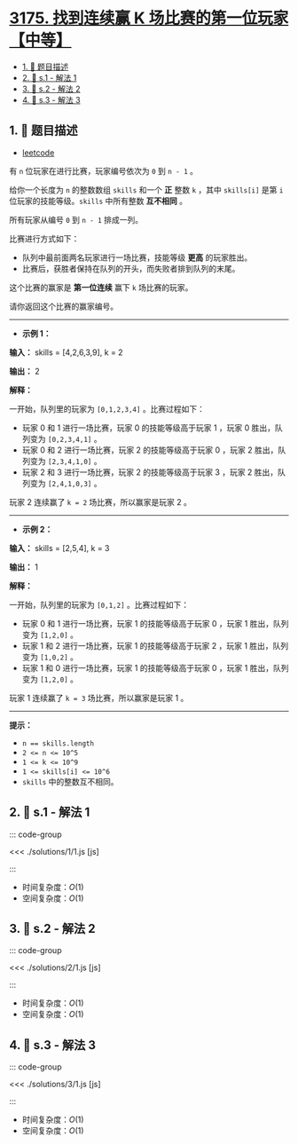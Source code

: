 # [3175. 找到连续赢 K 场比赛的第一位玩家【中等】](https://github.com/tnotesjs/TNotes.leetcode/tree/main/notes/3175.%20%E6%89%BE%E5%88%B0%E8%BF%9E%E7%BB%AD%E8%B5%A2%20K%20%E5%9C%BA%E6%AF%94%E8%B5%9B%E7%9A%84%E7%AC%AC%E4%B8%80%E4%BD%8D%E7%8E%A9%E5%AE%B6%E3%80%90%E4%B8%AD%E7%AD%89%E3%80%91)

<!-- region:toc -->

- [1. 📝 题目描述](#1--题目描述)
- [2. 🎯 s.1 - 解法 1](#2--s1---解法-1)
- [3. 🎯 s.2 - 解法 2](#3--s2---解法-2)
- [4. 🎯 s.3 - 解法 3](#4--s3---解法-3)

<!-- endregion:toc -->

## 1. 📝 题目描述

- [leetcode](https://leetcode.cn/problems/find-the-first-player-to-win-k-games-in-a-row/)

有 `n` 位玩家在进行比赛，玩家编号依次为 `0` 到 `n - 1` 。

给你一个长度为 `n` 的整数数组 `skills` 和一个 **正** 整数 `k` ，其中 `skills[i]` 是第 `i` 位玩家的技能等级。`skills` 中所有整数 **互不相同** 。

所有玩家从编号 `0` 到 `n - 1` 排成一列。

比赛进行方式如下：

- 队列中最前面两名玩家进行一场比赛，技能等级 **更高** 的玩家胜出。
- 比赛后，获胜者保持在队列的开头，而失败者排到队列的末尾。

这个比赛的赢家是 **第一位连续** 赢下 `k` 场比赛的玩家。

请你返回这个比赛的赢家编号。

---

- **示例 1：**

**输入：** skills = [4,2,6,3,9], k = 2

**输出：** 2

**解释：**

一开始，队列里的玩家为 `[0,1,2,3,4]` 。比赛过程如下：

- 玩家 0 和 1 进行一场比赛，玩家 0 的技能等级高于玩家 1 ，玩家 0 胜出，队列变为 `[0,2,3,4,1]` 。
- 玩家 0 和 2 进行一场比赛，玩家 2 的技能等级高于玩家 0 ，玩家 2 胜出，队列变为 `[2,3,4,1,0]` 。
- 玩家 2 和 3 进行一场比赛，玩家 2 的技能等级高于玩家 3 ，玩家 2 胜出，队列变为 `[2,4,1,0,3]` 。

玩家 2 连续赢了 `k = 2` 场比赛，所以赢家是玩家 2 。

---

- **示例 2：**

**输入：** skills = [2,5,4], k = 3

**输出：** 1

**解释：**

一开始，队列里的玩家为 `[0,1,2]` 。比赛过程如下：

- 玩家 0 和 1 进行一场比赛，玩家 1 的技能等级高于玩家 0 ，玩家 1 胜出，队列变为 `[1,2,0]` 。
- 玩家 1 和 2 进行一场比赛，玩家 1 的技能等级高于玩家 2 ，玩家 1 胜出，队列变为 `[1,0,2]` 。
- 玩家 1 和 0 进行一场比赛，玩家 1 的技能等级高于玩家 0 ，玩家 1 胜出，队列变为 `[1,2,0]` 。

玩家 1 连续赢了 `k = 3` 场比赛，所以赢家是玩家 1 。

---

**提示：**

- `n == skills.length`
- `2 <= n <= 10^5`
- `1 <= k <= 10^9`
- `1 <= skills[i] <= 10^6`
- `skills` 中的整数互不相同。

## 2. 🎯 s.1 - 解法 1

::: code-group

<<< ./solutions/1/1.js [js]

:::

- 时间复杂度：$O(1)$
- 空间复杂度：$O(1)$

## 3. 🎯 s.2 - 解法 2

::: code-group

<<< ./solutions/2/1.js [js]

:::

- 时间复杂度：$O(1)$
- 空间复杂度：$O(1)$

## 4. 🎯 s.3 - 解法 3

::: code-group

<<< ./solutions/3/1.js [js]

:::

- 时间复杂度：$O(1)$
- 空间复杂度：$O(1)$
